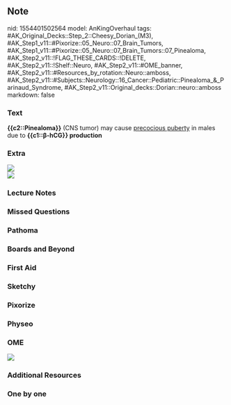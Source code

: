 ## Note
nid: 1554401502564
model: AnKingOverhaul
tags: #AK_Original_Decks::Step_2::Cheesy_Dorian_(M3), #AK_Step1_v11::#Pixorize::05_Neuro::07_Brain_Tumors, #AK_Step1_v11::#Pixorize::05_Neuro::07_Brain_Tumors::07_Pinealoma, #AK_Step2_v11::!FLAG_THESE_CARDS::!DELETE, #AK_Step2_v11::!Shelf::Neuro, #AK_Step2_v11::#OME_banner, #AK_Step2_v11::#Resources_by_rotation::Neuro::amboss, #AK_Step2_v11::#Subjects::Neurology::16_Cancer::Pediatric::Pinealoma_&_Parinaud_Syndrome, #AK_Step2_v11::Original_decks::Dorian::neuro::amboss
markdown: false

### Text
<div>
  <b>{{c2::Pinealoma}}</b> (CNS tumor) may cause <u>precocious
  puberty</u> in males due to <b>{{c1::β-hCG}} production</b>
</div>

### Extra
<div>
  <i><img src="paste-145599391334539.jpg"></i>
</div>
<div>
  <i><img src="paste-145582211465589.jpg"></i>
</div>

### Lecture Notes


### Missed Questions


### Pathoma


### Boards and Beyond


### First Aid


### Sketchy


### Pixorize


### Physeo


### OME
<div class="ome-widget">
  <a href="https://onlinemeded.org?ref=anki"><img src=
  "_OME_AnkiFlashcards_General_4.png"></a>
</div>

### Additional Resources


### One by one

